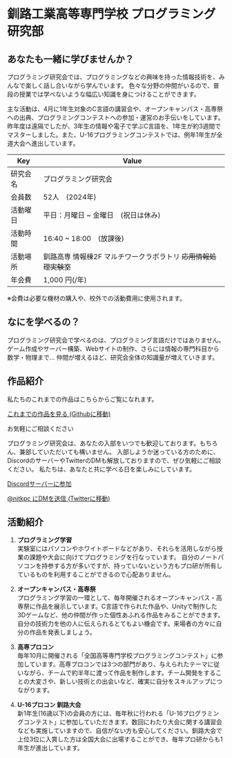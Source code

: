 # 釧路工業高等専門学校 プログラミング研究部

## あなたも一緒に学びませんか？
プログラミング研究会では、プログラミングなどの興味を持った情報技術を、みんなで楽しく話し合いながら学んでいます。
色々な分野の仲間がいるので、普段の授業では学べないような幅広い知識を身につけることができます。

主な活動は、4月に1年生対象のC言語の講習会や、オープンキャンパス・高専祭への出典、プログラミングコンテストへの参加・運営のお手伝いをしています。
昨年度は遠隔でしたが、3年生の情報や電子で学ぶC言語を、1年生が約3週間でマスターしました。また、U-16プログラミングコンテストでは、例年1年生が全道大会へ進出しています。

|Key|Value|
|---|---|
|研究会名|プログラミング研究会|
|会員数|52人　(2024年)|
|活動曜日|平日：月曜日 ~ 金曜日　(祝日は休み)|
|活動時間|16:40 ~ 18:00　(放課後)|
|活動場所|釧路高専 情報棟2F マルチワークラボラトリ ~~応用情報処理実験室~~|
|年会費|1,000 円(/年)|

※会費は必要な機材の購入や、校外での活動費用に使用されます。

## なにを学べるの？
プログラミング研究会で学べるのは、プログラミング言語だけではありません。ゲーム作成やサーバー構築、Webサイトの制作、さらには情報の専門科目から数学・物理まで...
仲間が増えるほど、研究会全体の知識量が増えていきます。


## 作品紹介
私たちのこれまでの作品はこちらからご覧になれます。

[これまでの作品を見る (Githubに移動)](https://github.com/KNCT-KPC)

お気軽にご相談ください

プログラミング研究会は、あなたの入部をいつでも歓迎しております。もちろん、兼部していただいても構いません。
入部しようか迷っている方のために、DiscordのサーバーやTwitterのDMも解放しておりますので、ぜひ気軽にご相談ください。
私たちは、あなたと共に学べる日を楽しみにしています。

[Discordサーバーに参加](https://discord.gg/7tebKugCWp)

[@nitkpc にDMを送信 (Twitterに移動)](https://twitter.com/messages/compose?recipient_id=1508526577549975552)
 
## 活動紹介

1. **プログラミング学習**<br/>
実験室にはパソコンやホワイトボードなどがあり、それらを活用しながら授業の課題や大会に向けてプログラミングを行なっています。
自分のノートパソコンを持参する方が多いですが、持っていないという方もプロ研が所有しているものを利用することができるので心配ありません。


2. **オープンキャンパス・高専祭**<br/>
プログラミング学習の一環として、毎年開催されるオープンキャンパス・高専祭に作品を展示しています。C言語で作られた作品や、Unityで制作した3Dゲームなど、他の仲間が作った個性あふれる作品をみることができます。自分の技術力を他の人に伝えられるとてもよい機会です。来場者の方々に自分の作品を発表しましょう。


3. **高専プロコン**<br/>
毎年10月に開催される「全国高等専門学校プログラミングコンテスト」に参加しています。高専プロコンでは3つの部門があり、与えられたテーマに従いながら、チームで約半年に渡って作品を制作します。チーム開発をすることの大変さや、新しい技術との出会いなど、確実に自分をスキルアップにつながります。


4. **U-16プロコン 釧路大会**<br/>
新1年生(16歳以下)の会員の方には、毎年秋に行われる「U-16プログラミングコンテスト」に参加していただきます。数回にわたり大会に関する講習会なども実施していますので、自信がない方も安心してください。釧路大会で上位3位に入賞した方は全国大会に出場することができ、毎年プロ研からも1年生が進出しています。
